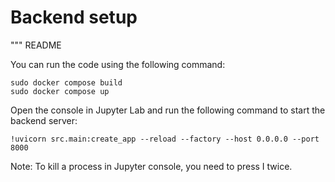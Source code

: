 # Backend setup

"""
README

You can run the code using the following command:
```
sudo docker compose build
sudo docker compose up
```

Open the console in Jupyter Lab and run the following command to start the backend server:

```
!uvicorn src.main:create_app --reload --factory --host 0.0.0.0 --port 8000
```
Note: To kill a process in Jupyter console, you need to press I twice. 